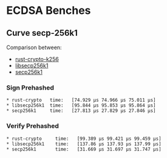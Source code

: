 # ECDSA Benches

## Curve secp-256k1

Comparison between:
- [rust-crypto-k256](https://crates.io/crates/k256)
- [libsecp256k1](https://crates.io/crates/libsecp256k1)
- [secp256k1](https://crates.io/crates/secp256k1)

### Sign Prehashed

```
* rust-crypto   time:   [74.929 µs 74.966 µs 75.011 µs]
* libsecp256k1  time:   [95.844 µs 95.853 µs 95.864 µs]
* secp256k1     time:   [27.813 µs 27.829 µs 27.846 µs]
```

### Verify Prehashed

```
* rust-crypto     time:   [99.389 µs 99.421 µs 99.459 µs]
* libsecp256k1    time:   [137.86 µs 137.93 µs 137.99 µs]
* secp256k1       time:   [31.669 µs 31.697 µs 31.747 µs]
```
